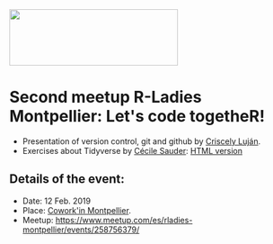 <img src="https://github.com/rladies/starter-kit/blob/master/logo/R-LadiesGlobal_RBG_online_LogoWithText_Horizontal.png" data-canonical-src="https://github.com/rladies/starter-kit/blob/master/logo/R-LadiesGlobal_RBG_online_LogoWithText_Horizontal.png" width="300" height="100" />

# Second meetup R-Ladies Montpellier: Let's code togetheR!

- Presentation of version control, git and github by [Criscely Luján](https://github.com/CriscelyLP/RLadies-gitGithub).
- Exercises about Tidyverse by [Cécile Sauder](https://github.com/r-ladies-montpellier/20190212-RLadiesMontpellier-Meetup2/tree/master/Tidyverse%20Exercises): [HTML version](https://cecilesauder.netlify.com/rladiesmeetups/meetup2_tidyverse_exercises/tidyverse_exercises#1)

## Details of the event:
- Date: 12 Feb. 2019
- Place: [Cowork'in Montpellier](http://coworkinmontpellier.org/).
- Meetup: https://www.meetup.com/es/rladies-montpellier/events/258756379/
